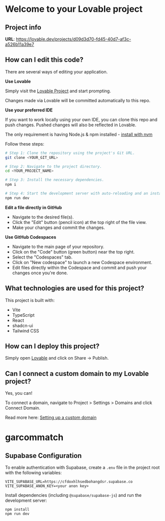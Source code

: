 # Welcome to your Lovable project

## Project info

**URL**: https://lovable.dev/projects/d09d3d70-fd45-40d7-af3c-a526b11a39e7

## How can I edit this code?

There are several ways of editing your application.

**Use Lovable**

Simply visit the [Lovable Project](https://lovable.dev/projects/d09d3d70-fd45-40d7-af3c-a526b11a39e7) and start prompting.

Changes made via Lovable will be committed automatically to this repo.

**Use your preferred IDE**

If you want to work locally using your own IDE, you can clone this repo and push changes. Pushed changes will also be reflected in Lovable.

The only requirement is having Node.js & npm installed - [install with nvm](https://github.com/nvm-sh/nvm#installing-and-updating)

Follow these steps:

```sh
# Step 1: Clone the repository using the project's Git URL.
git clone <YOUR_GIT_URL>

# Step 2: Navigate to the project directory.
cd <YOUR_PROJECT_NAME>

# Step 3: Install the necessary dependencies.
npm i

# Step 4: Start the development server with auto-reloading and an instant preview.
npm run dev
```

**Edit a file directly in GitHub**

- Navigate to the desired file(s).
- Click the "Edit" button (pencil icon) at the top right of the file view.
- Make your changes and commit the changes.

**Use GitHub Codespaces**

- Navigate to the main page of your repository.
- Click on the "Code" button (green button) near the top right.
- Select the "Codespaces" tab.
- Click on "New codespace" to launch a new Codespace environment.
- Edit files directly within the Codespace and commit and push your changes once you're done.

## What technologies are used for this project?

This project is built with:

- Vite
- TypeScript
- React
- shadcn-ui
- Tailwind CSS

## How can I deploy this project?

Simply open [Lovable](https://lovable.dev/projects/d09d3d70-fd45-40d7-af3c-a526b11a39e7) and click on Share -> Publish.

## Can I connect a custom domain to my Lovable project?

Yes, you can!

To connect a domain, navigate to Project > Settings > Domains and click Connect Domain.

Read more here: [Setting up a custom domain](https://docs.lovable.dev/tips-tricks/custom-domain#step-by-step-guide)
# garcommatch

## Supabase Configuration

To enable authentication with Supabase, create a `.env` file in the project root with the following variables:

```
VITE_SUPABASE_URL=https://cfdoxhlhsedbohangdsr.supabase.co
VITE_SUPABASE_ANON_KEY=<your anon key>
```

Install dependencies (including `@supabase/supabase-js`) and run the development server:

```
npm install
npm run dev
```
